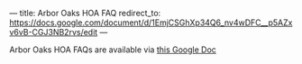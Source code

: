 —
title: Arbor Oaks HOA FAQ
redirect_to: https://docs.google.com/document/d/1EmjCSGhXp34Q6_nv4wDFC__p5AZxv6vB-CGJ3NB2rvs/edit
—

Arbor Oaks HOA FAQs are available via [this Google Doc](https://docs.google.com/document/d/1EmjCSGhXp34Q6_nv4wDFC__p5AZxv6vB-CGJ3NB2rvs/edit)
